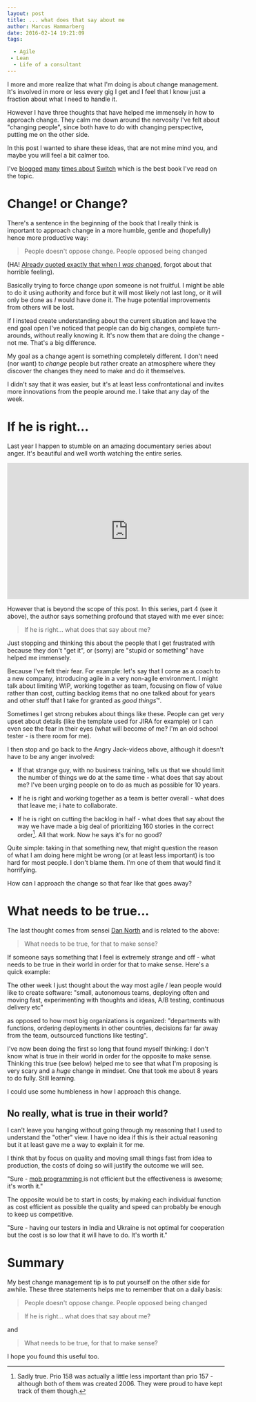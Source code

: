 ```yaml
---
layout: post
title: ... what does that say about me
author: Marcus Hammarberg
date: 2016-02-14 19:21:09
tags:

  - Agile
 - Lean
  - Life of a consultant
---
```


I more and more realize that what I'm doing is about change management. It's involved in more or less every gig I get and I feel that I know just a fraction about what I need to handle it.

However I have three thoughts that have helped me immensely in how to approach change. They calm me down around the nervosity I've felt about "changing people", since both have to do with changing perspective, putting me on the other side.

In this post I wanted to share these ideas, that are not mine mind you, and maybe you will feel a bit calmer too.

<!-- excerpt-end -->
I've [blogged](http://www.marcusoft.net/2012/09/applying-switch-framework-to-meetings.html) [many](http://www.marcusoft.net/2012/09/applying-switch-framework-to-meetings_6992.html) [times about](http://www.marcusoft.net/2015/10/changes-reasons-or-the-opposite.html) [Switch](http://heathbrothers.com/books/switch/) which is the best book I've read on the topic.

# Change! or Change?

There's a sentence in the beginning of the book that I really think is important to approach change in a more humble, gentle and (hopefully) hence more productive way:

<blockquote>People doesn't oppose change. People opposed being changed</blockquote>

(HA! [Already quoted exactly that when I *was* changed](http://www.marcusoft.net/2015/10/changes-reasons-or-the-opposite.html), forgot about that horrible feeling).

Basically trying to force change *upon* someone is not fruitful. I might be able to do it using authority and force but it will most likely not last long, or it will only be done as *I* would have done it. The huge potential improvements from others will be lost.

If I instead create understanding about the current situation and leave the end goal open I've noticed that people can do big changes, complete turn-arounds, without really knowing it. It's now them that are doing the change - not me. That's a big difference.

My goal as a change agent is something completely different. I don't need (nor want) to *change* people but rather create an atmosphere where they discover the changes they need to make and do it themselves.

I didn't say that it was easier, but it's at least less confrontational and invites more innovations from the people around me. I take that any day of the week.

# If he is right...
Last year I happen to stumble on an amazing documentary series about anger. It's beautiful and well worth watching the entire series.

<iframe width="560" height="315" src="https://www.youtube.com/embed/c6TrKkkVEhs?list=PLJA_jUddXvY62dhVThbeegLPpvQlR4CjF" frameborder="0" allowfullscreen></iframe>

However that is beyond the scope of this post. In this series, part 4 (see it above), the author says something profound that stayed with me ever since:

<blockquote>If he is right... what does that say about me?</blockquote>

Just stopping and thinking this about the people that I get frustrated with because they don't "get it", or (sorry) are "stupid or something" have helped me immensely.

Because I've felt their fear. For example: let's say that I come as a coach to a new company, introducing agile in a very non-agile environment. I might talk about limiting WIP, working together as team, focusing on flow of value rather than cost, cutting backlog items that no one talked about for years and other stuff that I take for granted as *good things*&trade;.

Sometimes I get strong rebukes about things like these. People can get very upset about details (like the template used for JIRA for example) or I can even see the fear in their eyes (what will become of me? I'm an old school tester - is there room for me).

I then stop and go back to the Angry Jack-videos above, although it doesn't have to be any anger involved:

* If that strange guy, with no business training, tells us that we should limit the number of things we do at the same time - what does that say about me? I've been urging people on to do as much as possible for 10 years.

* If he is right and working together as a team is better overall - what does that leave me; i hate to collaborate.

* If he is right on cutting the backlog in half - what does that say about the way we have made a big deal of prioritizing 160 stories in the correct order[^1]. All that work. Now he says it's for no good?

Quite simple: taking in that something new, that might question the reason of what I am doing here might be wrong (or at least less important) is too hard for most people. I don't blame them. I'm one of them that would find it horrifying.

How can I approach the change so that fear like that goes away?

# What needs to be true...
The last thought comes from sensei [Dan North](http://dannorth.net/) and is related to the above:

<blockquote>What needs to be true, for that to make sense?</blockquote>

If someone says something that I feel is extremely strange and off - what needs to be true in their world in order for that to make sense. Here's a quick example:

The other week I just thought about the way most agile / lean people would like to create software: "small, autonomous teams, deploying often and moving fast, experimenting with thoughts and ideas, A/B testing, continuous delivery etc"

as opposed to how most big organizations is organized: "departments with functions, ordering deployments in other countries, decisions far far away from the team, outsourced functions like testing".

I've now been doing the first so long that found myself thinking: I don't know what is true in their world in order for the opposite to make sense. Thinking this true (see below) helped me to see that what I'm proposing is very scary and a *huge* change in mindset. One that took me about 8 years to do fully. Still learning.

I could use some humbleness in how I approach this change.

## No really, what is true in their world?
I can't leave you hanging without going through my reasoning that I used to understand the "other" view. I have no idea if this is their actual reasoning but it at least gave me a way to explain it for me.

I think that by focus on quality and moving small things fast from idea to production, the costs of doing so will justify the outcome we will see.

"Sure - [mob programming ](http://codebetter.com/marcushammarberg/2013/08/06/mob-programming/)is not efficient but the effectiveness is awesome; it's worth it."

The opposite would be to start in costs; by making each individual function as cost efficient as possible the quality and speed can probably be enough to keep us competitive.

"Sure - having our testers in India and Ukraine is not optimal for cooperation but the cost is so low that it will have to do. It's worth it."

# Summary
My best change management tip is to put yourself on the other side for awhile. These three statements helps me to remember that on a daily basis:

<blockquote>People doesn't oppose change. People opposed being changed</blockquote>

<blockquote>If he is right... what does that say about me?</blockquote>

and

<blockquote>What needs to be true, for that to make sense?</blockquote>

I hope you found this useful too.

 [^1]: Sadly true. Prio 158 was actually a little less important than prio 157 - although both of them was created 2006. They were proud to have kept track of them though.